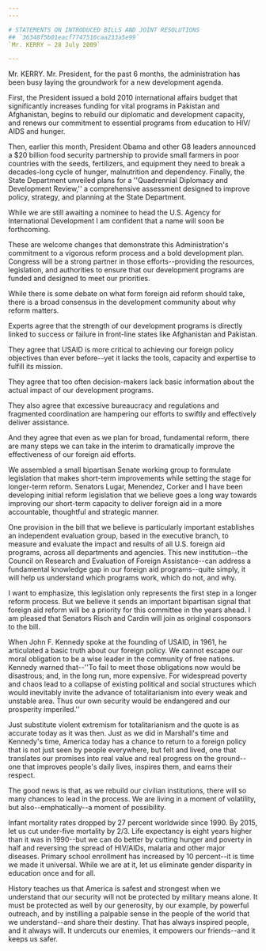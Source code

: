 ```yaml
---
---

# STATEMENTS ON INTRODUCED BILLS AND JOINT RESOLUTIONS
## `36348f5b01eacf7747516caa233a5e99`
`Mr. KERRY — 28 July 2009`

---
```



Mr. KERRY. Mr. President, for the past 6 months, the administration 
has been busy laying the groundwork for a new development agenda.

First, the President issued a bold 2010 international affairs budget 
that significantly increases funding for vital programs in Pakistan and 
Afghanistan, begins to rebuild our diplomatic and development capacity, 
and renews our commitment to essential programs from education to HIV/
AIDS and hunger.

Then, earlier this month, President Obama and other G8 leaders 
announced a $20 billion food security partnership to provide small 
farmers in poor countries with the seeds, fertilizers, and equipment 
they need to break a decades-long cycle of hunger, malnutrition and 
dependency. Finally, the State Department unveiled plans for a 
''Quadrennial Diplomacy and Development Review,'' a comprehensive 
assessment designed to improve policy, strategy, and planning at the 
State Department.

While we are still awaiting a nominee to head the U.S. Agency for 
International Development I am confident that a name will soon be 
forthcoming.

These are welcome changes that demonstrate this Administration's 
commitment to a vigorous reform process and a bold development plan. 
Congress will be a strong partner in those efforts--providing the 
resources, legislation, and authorities to ensure that our development 
programs are funded and designed to meet our priorities.

While there is some debate on what form foreign aid reform should 
take, there is a broad consensus in the development community about why 
reform matters.



Experts agree that the strength of our development programs is 
directly linked to success or failure in front-line states like 
Afghanistan and Pakistan.

They agree that USAID is more critical to achieving our foreign 
policy objectives than ever before--yet it lacks the tools, capacity 
and expertise to fulfill its mission.

They agree that too often decision-makers lack basic information 
about the actual impact of our development programs.

They also agree that excessive bureaucracy and regulations and 
fragmented coordination are hampering our efforts to swiftly and 
effectively deliver assistance.

And they agree that even as we plan for broad, fundamental reform, 
there are many steps we can take in the interim to dramatically improve 
the effectiveness of our foreign aid efforts.

We assembled a small bipartisan Senate working group to formulate 
legislation that makes short-term improvements while setting the stage 
for longer-term reform. Senators Lugar, Menendez, Corker and I have 
been developing initial reform legislation that we believe goes a long 
way towards improving our short-term capacity to deliver foreign aid in 
a more accountable, thoughtful and strategic manner.

One provision in the bill that we believe is particularly important 
establishes an independent evaluation group, based in the executive 
branch, to measure and evaluate the impact and results of all U.S. 
foreign aid programs, across all departments and agencies. This new 
institution--the Council on Research and Evaluation of Foreign 
Assistance--can address a fundamental knowledge gap in our foreign aid 
programs--quite simply, it will help us understand which programs work, 
which do not, and why.

I want to emphasize, this legislation only represents the first step 
in a longer reform process. But we believe it sends an important 
bipartisan signal that foreign aid reform will be a priority for this 
committee in the years ahead. I am pleased that Senators Risch and 
Cardin will join as original cosponsors to the bill.

When John F. Kennedy spoke at the founding of USAID, in 1961, he 
articulated a basic truth about our foreign policy. We cannot escape 
our moral obligation to be a wise leader in the community of free 
nations. Kennedy warned that--''To fail to meet those obligations now 
would be disastrous; and, in the long run, more expensive. For 
widespread poverty and chaos lead to a collapse of existing political 
and social structures which would inevitably invite the advance of 
totalitarianism into every weak and unstable area. Thus our own 
security would be endangered and our prosperity imperiled.''

Just substitute violent extremism for totalitarianism and the quote 
is as accurate today as it was then. Just as we did in Marshall's time 
and Kennedy's time, America today has a chance to return to a foreign 
policy that is not just seen by people everywhere, but felt and lived, 
one that translates our promises into real value and real progress on 
the ground--one that improves people's daily lives, inspires them, and 
earns their respect.

The good news is that, as we rebuild our civilian institutions, there 
will so many chances to lead in the process. We are living in a moment 
of volatility, but also--emphatically--a moment of possibility.

Infant mortality rates dropped by 27 percent worldwide since 1990. By 
2015, let us cut under-five mortality by 2/3. Life expectancy is eight 
years higher than it was in 1990--but we can do better by cutting 
hunger and poverty in half and reversing the spread of HIV/AIDs, 
malaria and other major diseases. Primary school enrollment has 
increased by 10 percent--it is time we made it universal. While we are 
at it, let us eliminate gender disparity in education once and for all.

History teaches us that America is safest and strongest when we 
understand that our security will not be protected by military means 
alone. It must be protected as well by our generosity, by our example, 
by powerful outreach, and by instilling a palpable sense in the people 
of the world that we understand--and share their destiny. That has 
always inspired people, and it always will. It undercuts our enemies, 
it empowers our friends--and it keeps us safer.